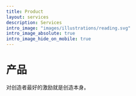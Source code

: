 ```yaml
---
title: Product
layout: services
description: Services
intro_image: "images/illustrations/reading.svg"
intro_image_absolute: true
intro_image_hide_on_mobile: true
---
```


# 产品

对创造者最好的激励就是创造本身。